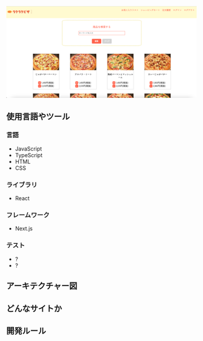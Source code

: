 ![一覧画面](/public/Top.png) 
## 使用言語やツール
### 言語
- JavaScript
- TypeScript
- HTML
- CSS
### ライブラリ
- React
### フレームワーク
- Next.js
### テスト
- ?
- ?
## アーキテクチャー図
## どんなサイトか
## 開発ルール

